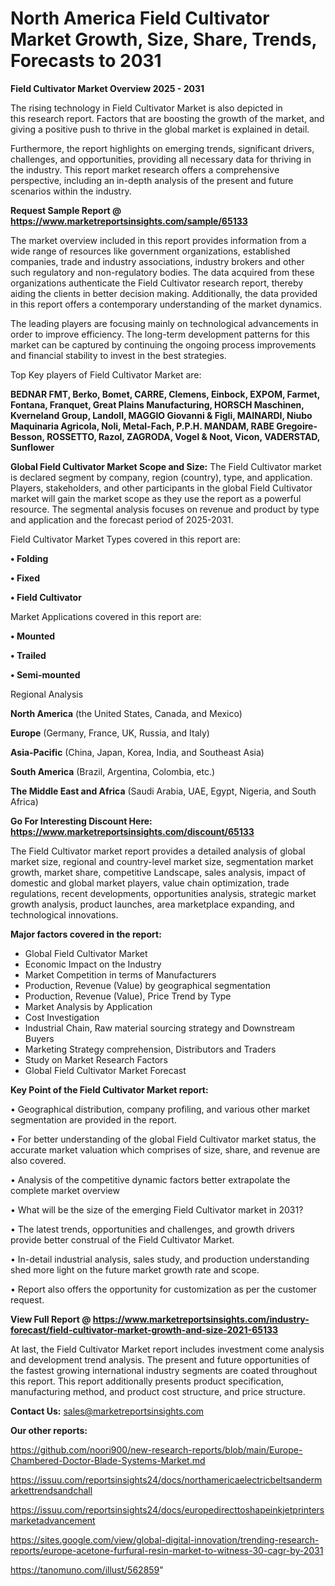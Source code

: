 # North America Field Cultivator Market Growth, Size, Share, Trends, Forecasts to 2031

<Strong> Field Cultivator Market Overview 2025 - 2031</strong>

The rising technology in Field Cultivator Market is also depicted in this research report. Factors that are boosting the growth of the market, and giving a positive push to thrive in the global market is explained in detail.

Furthermore, the report highlights on emerging trends, significant drivers, challenges, and opportunities, providing all necessary data for thriving in the industry. This report market research offers a comprehensive perspective, including an in-depth analysis of the present and future scenarios within the industry.

<strong>Request Sample Report @ <a href=https://www.marketreportsinsights.com/sample/65133>https://www.marketreportsinsights.com/sample/65133</a></strong>

The market overview included in this report provides information from a wide range of resources like government organizations, established companies, trade and industry associations, industry brokers and other such regulatory and non-regulatory bodies. The data acquired from these organizations authenticate the Field Cultivator research report, thereby aiding the clients in better decision making. Additionally, the data provided in this report offers a contemporary understanding of the market dynamics.

The leading players are focusing mainly on technological advancements in order to improve efficiency. The long-term development patterns for this market can be captured by continuing the ongoing process improvements and financial stability to invest in the best strategies.

Top Key players of Field Cultivator Market are:

<strong>BEDNAR FMT, Berko, Bomet, CARRE, Clemens, Einbock, EXPOM, Farmet, Fontana, Franquet, Great Plains Manufacturing, HORSCH Maschinen, Kverneland Group, Landoll, MAGGIO Giovanni & Figli, MAINARDI, Niubo Maquinaria Agricola, Noli, Metal-Fach, P.P.H. MANDAM, RABE Gregoire-Besson, ROSSETTO, Razol, ZAGRODA, Vogel & Noot, Vicon, VADERSTAD, Sunflower</strong>

<strong><b>Global Field Cultivator Market Scope and Size:</b></strong>
The Field Cultivator market is declared segment by company, region (country), type, and application. Players, stakeholders, and other participants in the global Field Cultivator market will gain the market scope as they use the report as a powerful resource. The segmental analysis focuses on revenue and product by type and application and the forecast period of 2025-2031.

Field Cultivator Market Types covered in this report are:

<strong>• Folding

• Fixed

• Field Cultivator</strong>

Market Applications covered in this report are:

<strong>• Mounted

• Trailed

• Semi-mounted</strong> 

Regional Analysis

<strong>North America</strong> (the United States, Canada, and Mexico)

<strong>Europe</strong> (Germany, France, UK, Russia, and Italy)

<strong>Asia-Pacific</strong> (China, Japan, Korea, India, and Southeast Asia)

<strong>South America</strong> (Brazil, Argentina, Colombia, etc.)

<strong>The Middle East and Africa</strong> (Saudi Arabia, UAE, Egypt, Nigeria, and South Africa)

<strong>Go For Interesting Discount Here: <a href=https://www.marketreportsinsights.com/discount/65133>https://www.marketreportsinsights.com/discount/65133</a></strong>

The Field Cultivator market report provides a detailed analysis of global market size, regional and country-level market size, segmentation market growth, market share, competitive Landscape, sales analysis, impact of domestic and global market players, value chain optimization, trade regulations, recent developments, opportunities analysis, strategic market growth analysis, product launches, area marketplace expanding, and technological innovations.

<strong><b>Major factors covered in the report:</b></strong>
<ul>
  <li>Global Field Cultivator Market </li>
  <li>Economic Impact on the Industry</li>
  <li>Market Competition in terms of Manufacturers</li>
  <li>Production, Revenue (Value) by geographical segmentation</li>
  <li>Production, Revenue (Value), Price Trend by Type</li>
  <li>Market Analysis by Application</li>
  <li>Cost Investigation</li>
  <li>Industrial Chain, Raw material sourcing strategy and Downstream Buyers</li>
  <li>Marketing Strategy comprehension, Distributors and Traders</li>
  <li>Study on Market Research Factors</li>
  <li>Global Field Cultivator Market Forecast</li>
</ul>

<strong><b>Key Point of the Field Cultivator Market report:</b></strong>

• Geographical distribution, company profiling, and various other market segmentation are provided in the report.

• For better understanding of the global Field Cultivator market status, the accurate market valuation which comprises of size, share, and revenue are also covered.

• Analysis of the competitive dynamic factors better extrapolate the complete market overview

• What will be the size of the emerging Field Cultivator market in 2031?

• The latest trends, opportunities and challenges, and growth drivers provide better construal of the Field Cultivator Market.

• In-detail industrial analysis, sales study, and production understanding shed more light on the future market growth rate and scope.

• Report also offers the opportunity for customization as per the customer request.

<strong><b>View Full Report @ <a href=https://www.marketreportsinsights.com/industry-forecast/field-cultivator-market-growth-and-size-2021-65133>https://www.marketreportsinsights.com/industry-forecast/field-cultivator-market-growth-and-size-2021-65133</a></b></strong>


At last, the Field Cultivator Market report includes investment come analysis and development trend analysis. The present and future opportunities of the fastest growing international industry segments are coated throughout this report. This report additionally presents product specification, manufacturing method, and product cost structure, and price structure.

<strong>Contact Us:</strong>
sales@marketreportsinsights.com

<strong>Our other reports:</strong>

<a href=https://github.com/noori900/new-research-reports/blob/main/Europe-Chambered-Doctor-Blade-Systems-Market.md>https://github.com/noori900/new-research-reports/blob/main/Europe-Chambered-Doctor-Blade-Systems-Market.md</a>

<a href=https://issuu.com/reportsinsights24/docs/northamericaelectricbeltsandermarkettrendsandchall>https://issuu.com/reportsinsights24/docs/northamericaelectricbeltsandermarkettrendsandchall</a>

<a href=https://issuu.com/reportsinsights24/docs/europedirecttoshapeinkjetprintersmarketadvancement>https://issuu.com/reportsinsights24/docs/europedirecttoshapeinkjetprintersmarketadvancement</a>

<a href=https://sites.google.com/view/global-digital-innovation/trending-research-reports/europe-acetone-furfural-resin-market-to-witness-30-cagr-by-2031>https://sites.google.com/view/global-digital-innovation/trending-research-reports/europe-acetone-furfural-resin-market-to-witness-30-cagr-by-2031</a>

<a href=https://tanomuno.com/illust/562859>https://tanomuno.com/illust/562859</a>"
